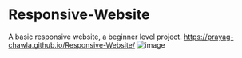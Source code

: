 # Responsive-Website
 A basic responsive website, a beginner level project.
 https://prayag-chawla.github.io/Responsive-Website/
 ![image](https://github.com/Prayag-Chawla/Responsive-Website/assets/92213377/76d9f7b4-fee5-442c-847b-d3d44cae5fb9)

